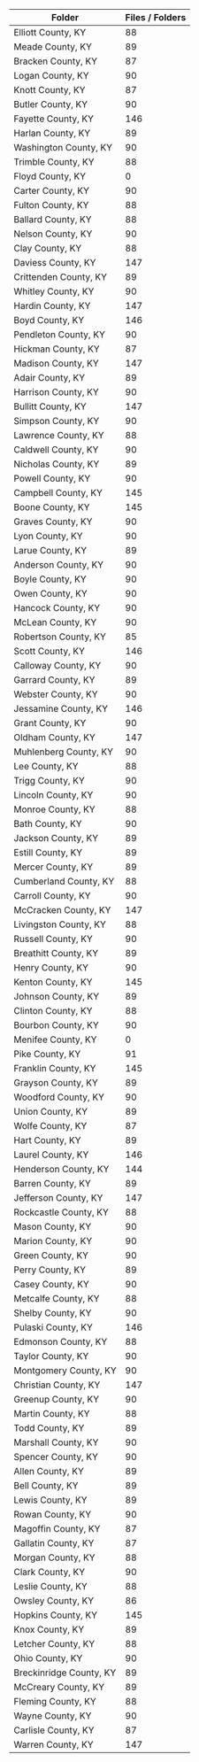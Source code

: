 | Folder                  |   Files / Folders |
|-------------------------|-------------------|
| Elliott County, KY      |                88 |
| Meade County, KY        |                89 |
| Bracken County, KY      |                87 |
| Logan County, KY        |                90 |
| Knott County, KY        |                87 |
| Butler County, KY       |                90 |
| Fayette County, KY      |               146 |
| Harlan County, KY       |                89 |
| Washington County, KY   |                90 |
| Trimble County, KY      |                88 |
| Floyd County, KY        |                 0 |
| Carter County, KY       |                90 |
| Fulton County, KY       |                88 |
| Ballard County, KY      |                88 |
| Nelson County, KY       |                90 |
| Clay County, KY         |                88 |
| Daviess County, KY      |               147 |
| Crittenden County, KY   |                89 |
| Whitley County, KY      |                90 |
| Hardin County, KY       |               147 |
| Boyd County, KY         |               146 |
| Pendleton County, KY    |                90 |
| Hickman County, KY      |                87 |
| Madison County, KY      |               147 |
| Adair County, KY        |                89 |
| Harrison County, KY     |                90 |
| Bullitt County, KY      |               147 |
| Simpson County, KY      |                90 |
| Lawrence County, KY     |                88 |
| Caldwell County, KY     |                90 |
| Nicholas County, KY     |                89 |
| Powell County, KY       |                90 |
| Campbell County, KY     |               145 |
| Boone County, KY        |               145 |
| Graves County, KY       |                90 |
| Lyon County, KY         |                90 |
| Larue County, KY        |                89 |
| Anderson County, KY     |                90 |
| Boyle County, KY        |                90 |
| Owen County, KY         |                90 |
| Hancock County, KY      |                90 |
| McLean County, KY       |                90 |
| Robertson County, KY    |                85 |
| Scott County, KY        |               146 |
| Calloway County, KY     |                90 |
| Garrard County, KY      |                89 |
| Webster County, KY      |                90 |
| Jessamine County, KY    |               146 |
| Grant County, KY        |                90 |
| Oldham County, KY       |               147 |
| Muhlenberg County, KY   |                90 |
| Lee County, KY          |                88 |
| Trigg County, KY        |                90 |
| Lincoln County, KY      |                90 |
| Monroe County, KY       |                88 |
| Bath County, KY         |                90 |
| Jackson County, KY      |                89 |
| Estill County, KY       |                89 |
| Mercer County, KY       |                89 |
| Cumberland County, KY   |                88 |
| Carroll County, KY      |                90 |
| McCracken County, KY    |               147 |
| Livingston County, KY   |                88 |
| Russell County, KY      |                90 |
| Breathitt County, KY    |                89 |
| Henry County, KY        |                90 |
| Kenton County, KY       |               145 |
| Johnson County, KY      |                89 |
| Clinton County, KY      |                88 |
| Bourbon County, KY      |                90 |
| Menifee County, KY      |                 0 |
| Pike County, KY         |                91 |
| Franklin County, KY     |               145 |
| Grayson County, KY      |                89 |
| Woodford County, KY     |                90 |
| Union County, KY        |                89 |
| Wolfe County, KY        |                87 |
| Hart County, KY         |                89 |
| Laurel County, KY       |               146 |
| Henderson County, KY    |               144 |
| Barren County, KY       |                89 |
| Jefferson County, KY    |               147 |
| Rockcastle County, KY   |                88 |
| Mason County, KY        |                90 |
| Marion County, KY       |                90 |
| Green County, KY        |                90 |
| Perry County, KY        |                89 |
| Casey County, KY        |                90 |
| Metcalfe County, KY     |                88 |
| Shelby County, KY       |                90 |
| Pulaski County, KY      |               146 |
| Edmonson County, KY     |                88 |
| Taylor County, KY       |                90 |
| Montgomery County, KY   |                90 |
| Christian County, KY    |               147 |
| Greenup County, KY      |                90 |
| Martin County, KY       |                88 |
| Todd County, KY         |                89 |
| Marshall County, KY     |                90 |
| Spencer County, KY      |                90 |
| Allen County, KY        |                89 |
| Bell County, KY         |                89 |
| Lewis County, KY        |                89 |
| Rowan County, KY        |                90 |
| Magoffin County, KY     |                87 |
| Gallatin County, KY     |                87 |
| Morgan County, KY       |                88 |
| Clark County, KY        |                90 |
| Leslie County, KY       |                88 |
| Owsley County, KY       |                86 |
| Hopkins County, KY      |               145 |
| Knox County, KY         |                89 |
| Letcher County, KY      |                88 |
| Ohio County, KY         |                90 |
| Breckinridge County, KY |                89 |
| McCreary County, KY     |                89 |
| Fleming County, KY      |                88 |
| Wayne County, KY        |                90 |
| Carlisle County, KY     |                87 |
| Warren County, KY       |               147 |